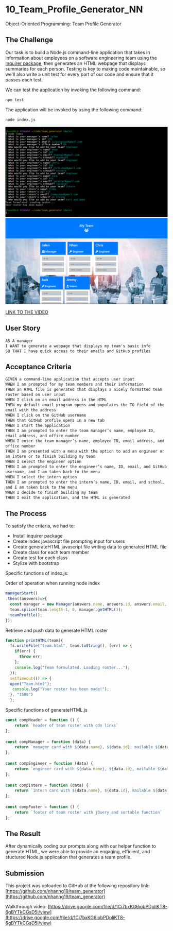 # 10_Team_Profile_Generator_NN
Object-Oriented Programming: Team Profile Generator

## The Challenge
Our task is to build a Node.js command-line application that takes in information about employees on a software engineering team using the [Inquirer package](https://www.npmjs.com/package/inquirer/v/8.2.4), then generates an HTML webpage that displays summaries for each person. Testing is key to making code maintainable, so we'll also write a unit test for every part of our code and ensure that it passes each test. 

We can test the application by invoking the following command: 
```bash
npm test
```

The application will be invoked by using the following command:

```bash
node index.js
```



![](./assets/img/front.png)
![](./assets/img/front2.png)

[LINK TO THE VIDEO](https://drive.google.com/file/d/1Ci7bxKG6iobPDpliKT8-6gBYTkCGsD5i/view)


## User Story

```
AS A manager
I WANT to generate a webpage that displays my team's basic info
SO THAT I have quick access to their emails and GitHub profiles
```

## Acceptance Criteria

```
GIVEN a command-line application that accepts user input
WHEN I am prompted for my team members and their information
THEN an HTML file is generated that displays a nicely formatted team roster based on user input
WHEN I click on an email address in the HTML
THEN my default email program opens and populates the TO field of the email with the address
WHEN I click on the GitHub username
THEN that GitHub profile opens in a new tab
WHEN I start the application
THEN I am prompted to enter the team manager’s name, employee ID, email address, and office number
WHEN I enter the team manager’s name, employee ID, email address, and office number
THEN I am presented with a menu with the option to add an engineer or an intern or to finish building my team
WHEN I select the engineer option
THEN I am prompted to enter the engineer’s name, ID, email, and GitHub username, and I am taken back to the menu
WHEN I select the intern option
THEN I am prompted to enter the intern’s name, ID, email, and school, and I am taken back to the menu
WHEN I decide to finish building my team
THEN I exit the application, and the HTML is generated
``` 

## The Process
To satisfy the criteria, we had to:
- Install inquirer package
- Create index javascript file prompting input for users
- Create generateHTML javascript file writing data to generated HTML file
- Create class for each team member
- Create test for each class
- Stylize with bootstrap

Specific functions of index.js:

Order of operation when running node index
```javascript
managerStart()
.then((answers)=>{
  const manager = new Manager(answers.name, answers.id, answers.email, answers.officeNumber);
  team.splice(team.length-1, 0, manager.getHTML());
  teamProfile();
});
```

Retrieve and push data to generate HTML roster
```javascript
function printHTML(team){
  fs.writeFile("team.html", team.toString(), (err) => {
    if(err) {
      throw err;
    };
    console.log("Team formulated. Loading roster...");
  });
  setTimeout(() => {
  open("Team.html");
   console.log("Your roster has been made!");
  }, "1500")
  };
```

Specific functions of generateHTML.js

```javascript
const compHeader = function () {
    return `header of team roster with cdn links`
};

const compManager = function (data) {
    return `manager card with ${data.name}, ${data.id}, mailable ${data.email}, and ${data.officeNumber}`
};

const compEngineer = function (data) {
    return `engineer card with ${data.name}, ${data.id}, mailable ${data.email}, and openable ${data.github}`
};

const compIntern = function (data) {
    return `intern card with ${data.name}, ${data.id}, mailable ${data.email}, and ${data.school}`
};

const compFooter = function () {
    return `footer of team roster with jQuery and sortable function`
};
```

## The Result
After dynamically coding our prompts along with our helper function to generate HTML, we were able to provide an engaging, efficient, and stuctured Node.js application that generates a team profile.

## Submission
This project was uploaded to GitHub at the following repository link:
[https://github.com/nhanng19/team_generator](https://github.com/nhanng19/team_generator)

Walkthrough video: [https://drive.google.com/file/d/1Ci7bxKG6iobPDpliKT8-6gBYTkCGsD5i/view](https://drive.google.com/file/d/1Ci7bxKG6iobPDpliKT8-6gBYTkCGsD5i/view)
